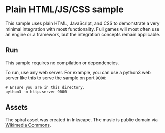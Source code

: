 # Plain HTML/JS/CSS sample

This sample uses plain HTML, JavaScript, and CSS to demonstrate a very minimal integration with most functionality. Full games will most often use an engine or a framework, but the integration concepts remain applicable.

## Run

This sample requires no compilation or dependencies.

To run, use any web server. For example, you can use a python3 web server like this to serve the sample on port `9000`:

```shell
# Ensure you are in this directory.
python3 -m http.server 9000
```

## Assets

The spiral asset was created in Inkscape. The music is public domain via [Wikimedia Commons](https://commons.wikimedia.org/wiki/File:Ludwig_van_Beethoven_-_sonata_no._14_in_c_sharp_minor_%27moonlight%27,_op._27_no._2_-_i._adagio_sostenuto.ogg).